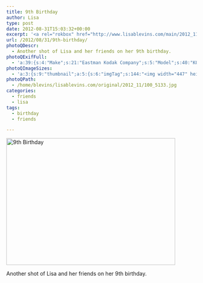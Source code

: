 ```yaml
---
title: 9th Birthday
author: Lisa
type: post
date: 2012-08-31T15:03:32+00:00
excerpt: '<a rel="rokbox" href="http://www.lisablevins.com/main/2012_11/100_5133.jpg" title="9th Birthday"><img width="447" height="335" alt="9th Birthday" src="http://www.lisablevins.com/thumbnail/2012_11/100_5133.jpg" class="photoQexcerpt photoQLinkImg" /></a>'
url: /2012/08/31/9th-birthday/
photoQDescr:
  - Another shot of Lisa and her friends on her 9th birthday.
photoQExifFull:
  - 'a:39:{s:4:"Make";s:21:"Eastman Kodak Company";s:5:"Model";s:40:"KODAK EASYSHARE C813 ZOOM DIGITAL CAMERA";s:11:"Orientation";s:17:"1: Normal (0 deg)";s:11:"xResolution";s:27:"480 dots per ResolutionUnit";s:11:"yResolution";s:27:"480 dots per ResolutionUnit";s:14:"ResolutionUnit";s:4:"Inch";s:8:"Software";s:40:"KODAK EASYSHARE C813 ZOOM DIGITAL CAMERA";s:12:"ExposureTime";s:8:"1/64 sec";s:7:"FNumber";s:5:"f/2.7";s:15:"ExposureProgram";s:7:"Program";s:15:"ISOSpeedRatings";s:3:"200";s:11:"ExifVersion";s:12:"version 2.21";s:16:"DateTimeOriginal";s:19:"2012:08:31 16:03:32";s:17:"DateTimedigitized";s:19:"2012:08:31 16:03:32";s:17:"ShutterSpeedValue";s:8:"1/63 sec";s:13:"ApertureValue";s:5:"f/2.7";s:17:"ExposureBiasValue";s:4:"0 EV";s:16:"MaxApertureValue";s:5:"f/2.7";s:12:"MeteringMode";s:13:"Multi-Segment";s:11:"LightSource";s:15:"Unknown or Auto";s:5:"Flash";s:16:"Flash, Auto-Mode";s:11:"FocalLength";s:4:"6 mm";s:15:"FlashPixVersion";s:9:"version 1";s:10:"ColorSpace";s:4:"sRGB";s:14:"ExifImageWidth";s:11:"3296 pixels";s:15:"ExifImageHeight";s:11:"2472 pixels";s:13:"ExposureIndex";s:3:"200";s:13:"SensingMethod";s:35:"Unknown: One Chip Color Area Sensor";s:10:"FileSource";s:20:"Digital Still Camera";s:9:"SceneType";s:21:"Directly Photographed";s:12:"ExposureMode";s:1:"0";s:12:"WhiteBalance";s:1:"0";s:16:"DigitalZoomRatio";s:1:"0";s:16:"SceneCaptureMode";s:1:"0";s:11:"GainControl";s:1:"2";s:8:"Contrast";s:1:"0";s:10:"Saturation";s:1:"0";s:9:"Sharpness";s:1:"0";s:20:"FocalLength35mmEquiv";s:0:"";}'
photoQImageSizes:
  - 'a:3:{s:9:"thumbnail";a:5:{s:6:"imgTag";s:144:"<img width="447" height="335" alt="9th Birthday" src="http://www.lisablevins.com/thumbnail/2012_11/100_5133.jpg" class="PhotoQImg" />";s:6:"imgUrl";s:68:"http://www.lisablevins.com/thumbnail/2012_11/100_5133.jpg";s:7:"imgPath";s:71:"/home/blevins/lisablevins.com/thumbnail/2012_11/100_5133.jpg";s:8:"imgWidth";s:3:"447";s:9:"imgHeight";s:3:"335";}s:4:"main";a:5:{s:6:"imgTag";s:139:"<img width="700" height="525" alt="9th Birthday" src="http://www.lisablevins.com/main/2012_11/100_5133.jpg" class="PhotoQImg" />";s:6:"imgUrl";s:63:"http://www.lisablevins.com/main/2012_11/100_5133.jpg";s:7:"imgPath";s:66:"/home/blevins/lisablevins.com/main/2012_11/100_5133.jpg";s:8:"imgWidth";s:3:"700";s:9:"imgHeight";s:3:"525";}s:8:"original";a:5:{s:6:"imgTag";s:145:"<img width="3296" height="2472" alt="9th Birthday" src="http://www.lisablevins.com/original/2012_11/100_5133.jpg" class="PhotoQImg" />";s:6:"imgUrl";s:67:"http://www.lisablevins.com/original/2012_11/100_5133.jpg";s:7:"imgPath";s:70:"/home/blevins/lisablevins.com/original/2012_11/100_5133.jpg";s:8:"imgWidth";s:4:"3296";s:9:"imgHeight";s:4:"2472";}}'
photoQPath:
  - /home/blevins/lisablevins.com/original/2012_11/100_5133.jpg
categories:
  - friends
  - lisa
tags:
  - birthday
  - friends

---
```

<a rel="lightbox" href="http://www.lisablevins.com/main/2012_11/100_5133.jpg" title="9th Birthday"><img width="447" height="335" alt="9th Birthday" src="http://www.lisablevins.com/thumbnail/2012_11/100_5133.jpg" class="photoQcontent photoQLinkImg" /></a>

<div class="photoQDescr">
  Another shot of Lisa and her friends on her 9th birthday.
</div>